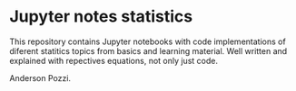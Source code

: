 # Jupyter notes statistics

This repository contains Jupyter notebooks with code implementations of diferent statitics topics from basics and learning material.
Well written and explained with repectives equations, not only just code.

Anderson Pozzi.   
